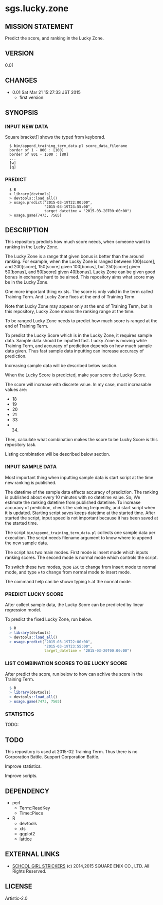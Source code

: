 sgs.lucky.zone
==============

MISSION STATEMENT
-----------------

Predict the score, and ranking in the Lucky Zone.

VERSION
-------

0.01

CHANGES
-------

- 0.01 Sat Mar 21 15:27:33 JST 2015
  - first version

SYNOPSIS
--------

### INPUT NEW DATA

Square bracket[] shows the typed from keyborad.

```
  $ bin/append_training_term_data.pl score_data_filename
  border of 1 - 800 : [100]
  border of 801 - 1500 : [80]
  ...
  [w]
  [q]
```

### PREDICT

```
  $ R
  > library(devtools)
  > devtools::load_all()
  > usage.predict("2015-03-19T22:00:00",
                  "2015-03-19T23:55:00",
                  target_datetime = "2015-03-20T00:00:00")
  > usage.game(7473, 7565)
```

DESCRIPTION
-----------

This repository predicts how much score needs,
when someone want to ranking in the Lucky Zone.

The Lucky Zone is a range that given bonus
is better than the around ranking.  For example,
when the Lucky Zone is ranged between 100[score],
and 200[score], 150[score] given 100[bonus], but
250[score] given 50[bonus], and 50[score] given
40[bonus].  Lucky Zone can be given good bonus
in exchange hard to be aimed.  This repository
aims what score may be in the Lucky Zone.

One more important thing exists.  The score is
only valid in the term called Training Term.
And Lucky Zone fixes at the end of Training Term.

Note that Lucky Zone may appear only at the
end of Training Term, but in this repository,
Lucky Zone means the ranking range at the time.

To be ranged Lucky Zone needs to predict how much
score is ranged at the end of Training Term.

To predict the Lucky Score which is in the Lucky Zone,
it requires sample data.  Sample data should be inputted
fast.  Lucky Zone is moving while Training Term,
and accuracy of prediction depends on how much sample
data given.  Thus fast sample data inputting can increase
accuracy of prediction.

Increasing sample data will be described below section.

When the Lucky Score is predicted, make your score
the Lucky Score.

The score will increase with discrete value.
In my case, most increasable values are:

- 18
- 19
- 20
- 21
- 33
- 34.

Then, calculate what combination makes the score to be
Lucky Score is this repository task.

Listing combination will be described below section.

### INPUT SAMPLE DATA

Most important thing when inputting sample data is
start script at the time new ranking is published.

The datetime of the sample data effects accuracy
of prediction.  The ranking is published about
every 10 minutes with no datetime value.  So,
We estimate the ranking datetime from published
datetime.  To increase accuracy of prediction,
check the ranking frequently, and start script
when it is updated.  Starting script saves keeps
datetime at the started time.  After started the
script, input speed is not important because
it has been saved at the started time.

The script `bin/append_training_term_data.pl`
collects one sample data per execution.  The script
needs filename argument to know where to append
the new sample data.

The script has two main modes.  First mode is
insert mode which inputs ranking scores.  The
second mode is normal mode which controls the
script.

To switch these two modes, type `ESC` to change
from insert mode to normal mode, and type `e` to
change from normal mode to insert mode.

The command help can be shown typing `h` at the
normal mode.

### PREDICT LUCKY SCORE

After collect sample data, the Lucky Score
can be predicted by linear regression model.

To predict the fixed Lucky Zone, run below.

``` R
  $ R
  > library(devtools)
  > devtools::load_all()
  > usage.predict("2015-03-19T22:00:00",
                  "2015-03-19T23:55:00",
                  target_datetime = "2015-03-20T00:00:00")
```

### LIST COMBINATION SCORES TO BE LUCKY SCORE

After predict the score, run below to how can
achive the score in the Training Term.

``` R
  $ R
  > library(devtools)
  > devtools::load_all()
  > usage.game(7473, 7565)
```

### STATISTICS

TODO:

TODO
----

This repository is used at 2015-02 Training Term.
Thus there is no Corporation Battle.  Support
Corporation Battle.

Improve statistics.

Improve scripts.

DEPENDENCY
----------

- perl
  - Term::ReadKey
  - Time::Piece
- R
  - devtools
  - xts
  - ggplot2
  - lattice

EXTERNAL LINKS
--------------

- [SCHOOL GIRL STRICKERS](http://schoolgirlstrikers.jp/) (c) 2014,2015 SQUARE ENIX CO., LTD. All Rights Reserved.

LICENSE
-------

Artistic-2.0
